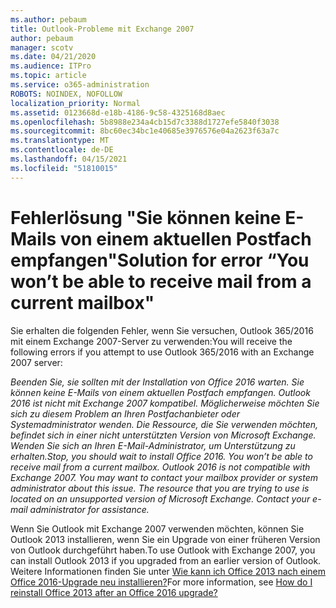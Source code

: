 ```yaml
---
ms.author: pebaum
title: Outlook-Probleme mit Exchange 2007
author: pebaum
manager: scotv
ms.date: 04/21/2020
ms.audience: ITPro
ms.topic: article
ms.service: o365-administration
ROBOTS: NOINDEX, NOFOLLOW
localization_priority: Normal
ms.assetid: 0123668d-e18b-4186-9c58-4325168d8aec
ms.openlocfilehash: 5b8988e234a4cb15d7c3388d1727efe5840f3038
ms.sourcegitcommit: 8bc60ec34bc1e40685e3976576e04a2623f63a7c
ms.translationtype: MT
ms.contentlocale: de-DE
ms.lasthandoff: 04/15/2021
ms.locfileid: "51810015"
---
```

# <a name="solution-for-error-you-wont-be-able-to-receive-mail-from-a-current-mailbox"></a><span data-ttu-id="2396d-102">Fehlerlösung "Sie können keine E-Mails von einem aktuellen Postfach empfangen"</span><span class="sxs-lookup"><span data-stu-id="2396d-102">Solution for error “You won’t be able to receive mail from a current mailbox"</span></span>
<span data-ttu-id="2396d-103">Sie erhalten die folgenden Fehler, wenn Sie versuchen, Outlook 365/2016 mit einem Exchange 2007-Server zu verwenden:</span><span class="sxs-lookup"><span data-stu-id="2396d-103">You will receive the following errors if you attempt to use Outlook 365/2016 with an Exchange 2007 server:</span></span>

<span data-ttu-id="2396d-104">*Beenden Sie, sie sollten mit der Installation von Office 2016 warten. Sie können keine E-Mails von einem aktuellen Postfach empfangen. Outlook 2016 ist nicht mit Exchange 2007 kompatibel. Möglicherweise möchten Sie sich zu diesem Problem an Ihren Postfachanbieter oder Systemadministrator wenden. Die Ressource, die Sie verwenden möchten, befindet sich in einer nicht unterstützten Version von Microsoft Exchange. Wenden Sie sich an Ihren E-Mail-Administrator, um Unterstützung zu erhalten.*</span><span class="sxs-lookup"><span data-stu-id="2396d-104">*Stop, you should wait to install Office 2016. You won’t be able to receive mail from a current mailbox. Outlook 2016 is not compatible with Exchange 2007. You may want to contact your mailbox provider or system administrator about this issue. The resource that you are trying to use is located on an unsupported version of Microsoft Exchange. Contact your e-mail administrator for assistance.*</span></span>

<span data-ttu-id="2396d-105">Wenn Sie Outlook mit Exchange 2007 verwenden möchten, können Sie Outlook 2013 installieren, wenn Sie ein Upgrade von einer früheren Version von Outlook durchgeführt haben.</span><span class="sxs-lookup"><span data-stu-id="2396d-105">To use Outlook with Exchange 2007, you can install Outlook 2013 if you upgraded from an earlier version of Outlook.</span></span> <span data-ttu-id="2396d-106">Weitere Informationen finden Sie unter [Wie kann ich Office 2013 nach einem Office 2016-Upgrade neu installieren?](https://support.office.com/article/a6ca92f4-cbb4-4609-9fdb-f8d3dd6812f3)</span><span class="sxs-lookup"><span data-stu-id="2396d-106">For more information, see [How do I reinstall Office 2013 after an Office 2016 upgrade?](https://support.office.com/article/a6ca92f4-cbb4-4609-9fdb-f8d3dd6812f3)</span></span>